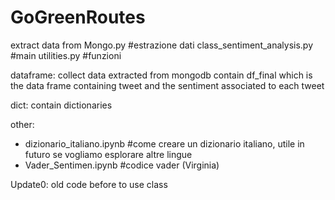 # GoGreenRoutes

extract data from Mongo.py                  #estrazione dati
class_sentiment_analysis.py                 #main
utilities.py                                #funzioni

dataframe: 
collect data extracted from mongodb
contain df_final which is the data frame containing tweet and the sentiment associated to each tweet

dict:
contain dictionaries

other:
- dizionario_italiano.ipynb                    #come creare un dizionario italiano, utile in futuro                                          se vogliamo esplorare altre lingue
- Vader_Sentimen.ipynb                          #codice vader (Virginia)

Update0:
old code before to use class